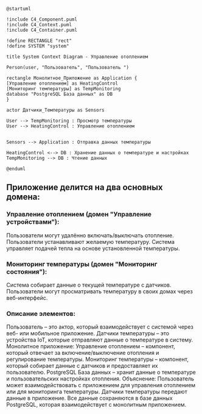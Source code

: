 ```puml
@startuml

!include C4_Component.puml
!include C4_Context.puml
!include C4_Container.puml

!define RECTANGLE "rect"
!define SYSTEM "system"

title System Context Diagram - Управление отоплением

Person(user, "Пользователь", "Пользователь ")

rectangle Монолитное_Приложение as Application {
[Управление отоплением] as HeatingControl
[Мониторинг температуры] as TempMonitoring
database "PostgreSQL База данных" as DB
}

actor Датчики_Температуры as Sensors

User --> TempMonitoring : Просмотр температуры
User --> HeatingControl : Управление отоплением


Sensors --> Application : Отправка данных температуры

HeatingControl <--> DB : Хранение данных о температуре и настройках
TempMonitoring --> DB : Чтение данных

@enduml
```

## Приложение делится на два основных домена:

### Управление отоплением (домен "Управление устройствами"):
Пользователи могут удалённо включать/выключать отопление.
Пользователи устанавливают желаемую температуру.
Система управляет подачей тепла на основе установленной температуры.
### Мониторинг температуры (домен "Мониторинг состояния"):
Система собирает данные о текущей температуре с датчиков.
Пользователи могут просматривать температуру в своих домах через веб-интерфейс.


### Описание элементов:
Пользователь – это актор, который взаимодействует с системой через веб- или мобильное приложение.
Датчики температуры – это устройства IoT, которые отправляют данные о температуре в систему.
Монолитное приложение:
Управление отоплением – компонент, который отвечает за включение/выключение отопления и регулирование температуры.
Мониторинг температуры – компонент, который собирает данные с датчиков и предоставляет их пользователю.
PostgreSQL База данных – хранит данные о температуре и пользовательских настройках отопления.
Объяснение:
Пользователь может взаимодействовать с приложением для управления отоплением или для мониторинга температуры.
Датчики температуры передают данные в приложение.
Все данные сохраняются в базе данных PostgreSQL, которая взаимодействует с монолитным приложением.